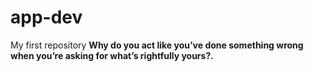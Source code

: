 # app-dev
My first repository
**Why do you act like you’ve done something wrong when you’re asking for what’s rightfully yours?.** 

